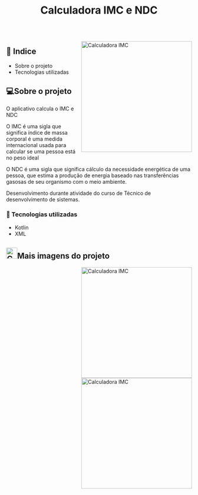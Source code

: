  <h1  align="center" >Calculadora IMC e NDC</h1>
 
 <br><br>
 
 <img align="right" width="300" src="https://user-images.githubusercontent.com/62961331/119138847-b7c42a80-ba18-11eb-844e-45926d413d8a.png" alt="Calculadora IMC">


 <h2>📕 Indice</h2>

<ul>
  <li>Sobre o projeto</li>
  <li>Tecnologias utilizadas</li>
</ul>

<h2>💻Sobre o projeto</h2>

O aplicativo calcula o IMC e NDC

O IMC é uma sigla que significa índice de massa corporal é uma medida internacional usada para calcular se uma pessoa está no peso ideal

O NDC é uma sigla que significa cálculo da necessidade energética de uma pessoa, que estima a produção de
energia baseado nas transferências gasosas de seu organismo com o meio
ambiente. 

Desenvolvimento durante atividade do curso de Técnico de desenvolvimento de sistemas.

<h3>🚀 Tecnologias utilizadas</h3>

<ul>
  <li>Kotlin</li>
  <li>XML</li>
</ul>

<h2><img width="30" src="https://user-images.githubusercontent.com/62961331/119139433-64061100-ba19-11eb-81f4-fccf6b1b5164.png" alt="Calculadora IMC">Mais imagens do projeto</h2>

 <img align="right" width="300" src="https://user-images.githubusercontent.com/62961331/119140141-340b3d80-ba1a-11eb-9398-7607a74e3f50.png" alt="Calculadora IMC">
 <img align="right" width="300" src="https://user-images.githubusercontent.com/62961331/119140075-22c23100-ba1a-11eb-8324-8e622d762727.png" alt="Calculadora IMC">



